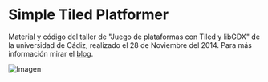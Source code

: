 Simple Tiled Platformer
=======================

Material y código del taller de "Juego de plataformas con Tiled y libGDX" de la universidad de Cádiz, realizado el 28 de Noviembre del 2014. Para más información mirar el [blog](http://talleradvuca.wordpress.com/talleres/juego-de-plataformas-con-tiled-y-libgdx/).

![Imagen](https://talleradvuca.files.wordpress.com/2014/11/simplytiledplatformer.png)
